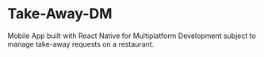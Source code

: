 # Take-Away-DM

Mobile App built with React Native for Multiplatform Development subject to manage take-away requests on a restaurant. 
